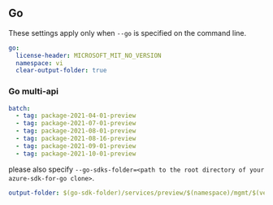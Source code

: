 ## Go

These settings apply only when `--go` is specified on the command line.

```yaml $(go)
go:
  license-header: MICROSOFT_MIT_NO_VERSION
  namespace: vi
  clear-output-folder: true
```
### Go multi-api

``` yaml $(go) && $(multiapi)
batch:
  - tag: package-2021-04-01-preview
  - tag: package-2021-07-01-preview
  - tag: package-2021-08-01-preview
  - tag: package-2021-08-16-preview
  - tag: package-2021-09-01-preview
  - tag: package-2021-10-01-preview
```
please also specify `--go-sdks-folder=<path to the root directory of your azure-sdk-for-go clone>`.

```yaml $(go)
output-folder: $(go-sdk-folder)/services/preview/$(namespace)/mgmt/$(version)/$(namespace)
```

